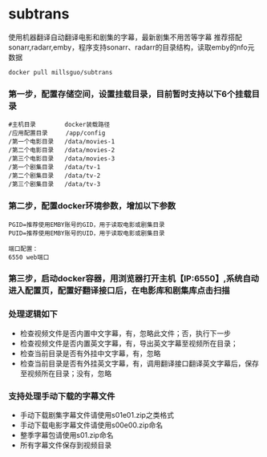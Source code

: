 # subtrans
使用机器翻译自动翻译电影和剧集的字幕，最新剧集不用苦等字幕
推荐搭配sonarr,radarr,emby，程序支持sonarr、radarr的目录结构，读取emby的nfo元数据

```
docker pull millsguo/subtrans
```

### 第一步，配置存储空间，设置挂载目录，目前暂时支持以下6个挂载目录
````
#主机目录        docker装载路径
/应用配置目录     /app/config
/第一个电影目录   /data/movies-1
/第二个电影目录   /data/movies-2
/第三个电影目录   /data/movies-3
/第一个剧集目录   /data/tv-1
/第二个剧集目录   /data/tv-2
/第三个剧集目录   /data/tv-3
````

### 第二步，配置docker环境参数，增加以下参数
````
PGID=推荐使用EMBY账号的GID，用于读取电影或剧集目录
PUID=推荐使用EMBY账号的UID，用于读取电影或剧集目录

端口配置：
6550 web端口
````

### 第三步，启动docker容器，用浏览器打开主机【IP:6550】,系统自动进入配置页，配置好翻译接口后，在电影库和剧集库点击扫描

### 处理逻辑如下

- 检查视频文件是否内置中文字幕，有，忽略此文件；否，执行下一步
- 检查视频文件是否内置英文字幕，有，导出英文字幕至视频所在目录；
- 检查当前目录是否有外挂中文字幕，有，忽略
- 检查当前目录是否有外挂英文字幕，有，调用翻译接口翻译英文字幕后，保存至视频所在目录；没有，忽略

### 支持处理手动下载的字幕文件

- 手动下载剧集字幕文件请使用s01e01.zip之类格式
- 手动下载电影字幕文件请使用s00e00.zip命名
- 整季字幕包请使用s01.zip命名
- 所有字幕文件保存到视频目录
